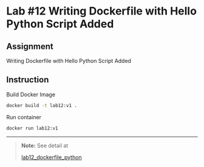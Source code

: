 # Lab #12 Writing Dockerfile with Hello Python Script Added

## Assignment

Writing Dockerfile with Hello Python Script Added

## Instruction

Build Docker Image

```sh
docker build -t lab12:v1 .
```

Run container

```sh
docker run lab12:v1
```

---

> **Note:** See detail at
>
> [lab12_dockerfile_python](https://dockerlabs.collabnix.com/beginners/dockerfile/lab_dockerfile_python.html)

